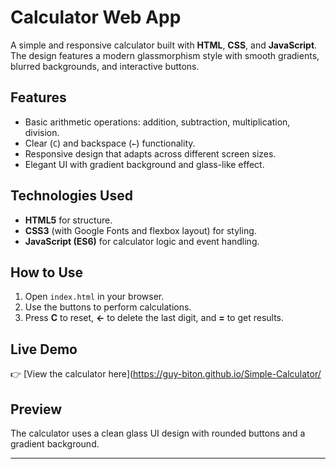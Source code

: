 # Calculator Web App

A simple and responsive calculator built with **HTML**, **CSS**, and **JavaScript**.  
The design features a modern glassmorphism style with smooth gradients, blurred backgrounds, and interactive buttons.

## Features

- Basic arithmetic operations: addition, subtraction, multiplication, division.
- Clear (`C`) and backspace (`←`) functionality.
- Responsive design that adapts across different screen sizes.
- Elegant UI with gradient background and glass-like effect.

## Technologies Used

- **HTML5** for structure.
- **CSS3** (with Google Fonts and flexbox layout) for styling.
- **JavaScript (ES6)** for calculator logic and event handling.

## How to Use

1. Open `index.html` in your browser.  
2. Use the buttons to perform calculations.  
3. Press **C** to reset, **←** to delete the last digit, and **=** to get results.

## Live Demo

👉 [View the calculator here](https://guy-biton.github.io/Simple-Calculator/

## Preview

The calculator uses a clean glass UI design with rounded buttons and a gradient background.

---
